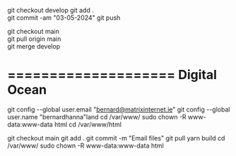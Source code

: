 git checkout develop
git add .           
git commit -am "03-05-2024"
git push

git checkout main   
git pull origin main        
git merge develop

====================
Digital Ocean
====================

git config --global user.email "bernard@matrixinternet.ie"
git config --global user.name "bernardhanna"land
cd /var/www/
sudo chown -R www-data:www-data html
cd /var/www/html

git checkout main
git add .
git commit -m "Email files"
git pull
yarn build
cd /var/www/
sudo chown -R www-data:www-data html
